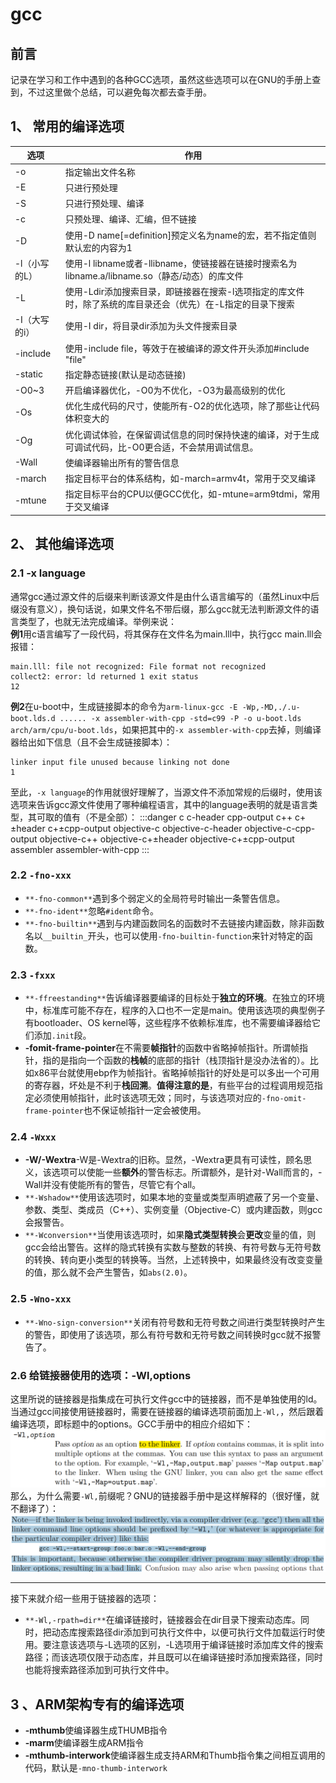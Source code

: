 # gcc

## 前言
记录在学习和工作中遇到的各种GCC选项，虽然这些选项可以在GNU的手册上查到，不过这里做个总结，可以避免每次都去查手册。

## 1、 常用的编译选项
| 选项 | 作用 |
| --- | --- |
| -o | 指定输出文件名称 |
| -E | 只进行预处理 |
| -S | 只进行预处理、编译 |
| -c | 只预处理、编译、汇编，但不链接 |
| -D | 使用-D name[=definition]预定义名为name的宏，若不指定值则默认宏的内容为1 |
| -l（小写的L） | 使用-l libname或者-llibname，使链接器在链接时搜索名为libname.a/libname.so（静态/动态）的库文件 |
| -L | 使用-Ldir添加搜索目录，即链接器在搜索-l选项指定的库文件时，除了系统的库目录还会（优先）在-L指定的目录下搜索 |
| -I（大写的i） | 使用-I dir，将目录dir添加为头文件搜索目录 |
| -include | 使用-include file，等效于在被编译的源文件开头添加#include "file" |
| -static | 指定静态链接(默认是动态链接) |
| -O0~3 | 开启编译器优化，-O0为不优化，-O3为最高级别的优化 |
| -Os | 优化生成代码的尺寸，使能所有-O2的优化选项，除了那些让代码体积变大的 |
| -Og | 优化调试体验，在保留调试信息的同时保持快速的编译，对于生成可调试代码，比-O0更合适，不会禁用调试信息。 |
| -Wall | 使编译器输出所有的警告信息 |
| -march | 指定目标平台的体系结构，如-march=armv4t，常用于交叉编译 |
| -mtune | 指定目标平台的CPU以便GCC优化，如-mtune=arm9tdmi，常用于交叉编译 |


## 2、 其他编译选项
### 2.1 -x language
通常gcc通过源文件的后缀来判断该源文件是由什么语言编写的（虽然Linux中后缀没有意义），换句话说，如果文件名不带后缀，那么gcc就无法判断源文件的语言类型了，也就无法完成编译。举例来说：<br />**例1**用c语言编写了一段代码，将其保存在文件名为main.lll中，执行gcc main.lll会报错：
```
main.lll: file not recognized: File format not recognized
collect2: error: ld returned 1 exit status
12
```
**例2**在u-boot中，生成链接脚本的命令为`arm-linux-gcc -E -Wp,-MD,./.u-boot.lds.d ...... -x assembler-with-cpp -std=c99 -P -o u-boot.lds arch/arm/cpu/u-boot.lds`，如果把其中的`-x assembler-with-cpp`去掉，则编译器给出如下信息（且不会生成链接脚本）：
```
linker input file unused because linking not done
1
```
至此，`-x language`的作用就很好理解了，当源文件不添加常规的后缀时，使用该选项来告诉gcc源文件使用了哪种编程语言，其中的language表明的就是语言类型，其可取的值有（不是全部）：
:::danger
c c-header cpp-output c++ c+±header c+±cpp-output objective-c objective-c-header objective-c-cpp-output objective-c++ objective-c+±header objective-c+±cpp-output assembler assembler-with-cpp
:::

### 2.2 `-fno-xxx`

- `**-fno-common**`遇到多个弱定义的全局符号时输出一条警告信息。
- `**-fno-ident**`忽略`#ident`命令。
- `**-fno-builtin**`遇到与内建函数同名的函数时不去链接内建函数，除非函数名以`__builtin_`开头，也可以使用`-fno-builtin-function`来针对特定的函数。
<a name="CsNyd"></a>
### 2.3 `-fxxx`

- `**-ffreestanding**`告诉编译器要编译的目标处于**独立的环境**。在独立的环境中，标准库可能不存在，程序的入口也不一定是main。使用该选项的典型例子有bootloader、OS kernel等，这些程序不依赖标准库，也不需要编译器给它们添加`.init`段。
- **-fomit-frame-pointer**在不需要**帧指针**的函数中省略掉帧指针。所谓帧指针，指的是指向一个函数的**栈帧**的底部的指针（栈顶指针是没办法省的）。比如x86平台就使用ebp作为帧指针。省略掉帧指针的好处是可以多出一个可用的寄存器，坏处是不利于**栈回溯**。**值得注意的是**，有些平台的过程调用规范指定必须使用帧指针，此时该选项无效；同时，与该选项对应的`-fno-omit-frame-pointer`也不保证帧指针一定会被使用。
<a name="bMGX7"></a>
### 2.4 `-Wxxx`

- **-W/-Wextra**-W是-Wextra的旧称。显然，-Wextra更具有可读性，顾名思义，该选项可以使能一些**额外**的警告标志。所谓额外，是针对-Wall而言的，-Wall并没有使能所有的警告，尽管它有个all。
- `**-Wshadow**`使用该选项时，如果本地的变量或类型声明遮蔽了另一个变量、参数、类型、类成员（C++）、实例变量（Objective-C）或内建函数，则gcc会报警告。
- `**-Wconversion**`当使用该选项时，如果**隐式类型转换**会**更改**变量的值，则gcc会给出警告。这样的隐式转换有实数与整数的转换、有符号数与无符号数的转换、转向更小类型的转换等。当然，上述转换中，如果最终没有改变变量的值，那么就不会产生警告，如`abs(2.0)`。
### 2.5 `-Wno-xxx`

- `**-Wno-sign-conversion**`关闭有符号数和无符号数之间进行类型转换时产生的警告，即使用了该选项，那么有符号数和无符号数之间转换时gcc就不报警告了。
### 2.6 给链接器使用的选项：-Wl,options
这里所说的链接器是指集成在可执行文件gcc中的链接器，而不是单独使用的ld。当通过gcc间接使用链接器时，需要在链接器的编译选项前面加上`-Wl,`，然后跟着编译选项，即标题中的options。GCC手册中的相应介绍如下：![2022-12-02-09-42-46.900936800.png](./img/1669945545382-a551c5da-55f4-4be7-8f2a-829bfa7592af.png)那么，为什么需要`-Wl,`前缀呢？GNU的链接器手册中是这样解释的（很好懂，就不翻译了）：![2022-12-02-09-42-47.219838600.png](./img/1669945545365-6761ee17-3a6a-4287-960c-f8a8355af72c.png)

---

接下来就介绍一些用于链接器的选项：

- `**-Wl,-rpath=dir**`在编译链接时，链接器会在dir目录下搜索动态库。同时，把动态库搜索路径dir添加到可执行文件中，以便可执行文件加载运行时使用。要注意该选项与-L选项的区别，-L选项用于编译链接时添加库文件的搜索路径；而该选项仅限于动态库，并且既可以在编译链接时添加搜索路径，同时也能将搜索路径添加到可执行文件中。
## 3 、ARM架构专有的编译选项

- **-mthumb**使编译器生成THUMB指令
- **-marm**使编译器生成ARM指令
- **-mthumb-interwork**使编译器生成支持ARM和Thumb指令集之间相互调用的代码，默认是`-mno-thumb-interwork`
